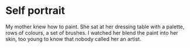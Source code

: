 Self portrait
=============My mother knew how to paint. She sat at her dressing table with a palette, rows of colours, a set of brushes. I watched her blend the paint into her skin, too young to know that nobody called her an artist.